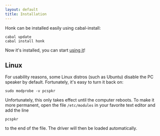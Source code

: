 ```yaml
---
layout: default
title: Installation
---
```


Honk can be installed easily using cabal-install:

    cabal update
    cabal install honk

Now it's installed, you can start [using it](../learn)!

Linux
-----

For usability reasons, some Linux distros (such as Ubuntu) disable the PC
speaker by default. Fortunately, it's easy to turn it back on:

    sudo modprobe -v pcspkr

Unfortunately, this only takes effect until the computer reboots. To make it
more permanent, open the file `/etc/modules` in your favorite text editor and
add the line

    pcspkr

to the end of the file. The driver will then be loaded automatically.
